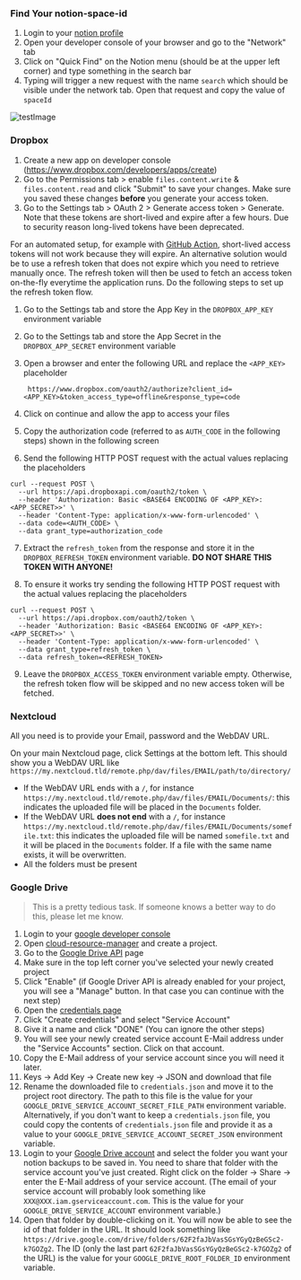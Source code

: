 ### Find Your notion-space-id

1. Login to your [notion profile](https://www.notion.so/login)
2. Open your developer console of your browser and go to the "Network" tab
3. Click on "Quick Find" on the Notion menu (should be at the upper left corner) and type something in the search bar
4. Typing will trigger a new request with the name `search` which should be visible under the network tab. Open that
   request and copy the value of `spaceId`

![testImage](../images/notion-search-request.png)

### Dropbox

1. Create a new app on developer console (https://www.dropbox.com/developers/apps/create)
2. Go to the Permissions tab > enable `files.content.write` & `files.content.read` and click "Submit" to save your changes.
Make sure you saved these changes **before** you generate your access token.
3. Go to the Settings tab > OAuth 2 > Generate access token > Generate. Note that these tokens are short-lived and expire after a few hours.
   Due to security reason long-lived tokens have been deprecated.
   
For an automated setup, for example with [GitHub Action](../README.md#fork-github-actions), short-lived access tokens will not work because they will expire.
An alternative solution would be to use a refresh token that does not expire which you need to retrieve manually once.
The refresh token will then be used to fetch an access token on-the-fly everytime the application runs.
Do the following steps to set up the refresh token flow.

1. Go to the Settings tab and store the App Key in the `DROPBOX_APP_KEY` environment variable
2. Go to the Settings tab and store the App Secret in the `DROPBOX_APP_SECRET` environment variable
3. Open a browser and enter the following URL and replace the `<APP_KEY>` placeholder

        https://www.dropbox.com/oauth2/authorize?client_id=<APP_KEY>&token_access_type=offline&response_type=code

4. Click on continue and allow the app to access your files
5. Copy the authorization code (referred to as `AUTH_CODE` in the following steps) shown in the following screen
6. Send the following HTTP POST request with the actual values replacing the placeholders

```
curl --request POST \
  --url https://api.dropboxapi.com/oauth2/token \
  --header 'Authorization: Basic <BASE64 ENCODING OF <APP_KEY>:<APP_SECRET>>' \
  --header 'Content-Type: application/x-www-form-urlencoded' \
  --data code=<AUTH_CODE> \
  --data grant_type=authorization_code
```

7. Extract the `refresh_token` from the response and store it in the `DROPBOX_REFRESH_TOKEN` environment variable.
   **DO NOT SHARE THIS TOKEN WITH ANYONE!**

8. To ensure it works try sending the following HTTP POST request with the actual values replacing the placeholders

```
curl --request POST \
  --url https://api.dropbox.com/oauth2/token \
  --header 'Authorization: Basic <BASE64 ENCODING OF <APP_KEY>:<APP_SECRET>>' \
  --header 'Content-Type: application/x-www-form-urlencoded' \
  --data grant_type=refresh_token \
  --data refresh_token=<REFRESH_TOKEN>
```

9. Leave the `DROPBOX_ACCESS_TOKEN` environment variable empty.
   Otherwise, the refresh token flow will be skipped and no new access token will be fetched.

### Nextcloud

All you need is to provide your Email, password and the WebDAV URL.

On your main Nextcloud page, click Settings at the bottom left. This should show you a WebDAV URL
like `https://my.nextcloud.tld/remote.php/dav/files/EMAIL/path/to/directory/`

* If the WebDAV URL ends with a `/`, for instance `https://my.nextcloud.tld/remote.php/dav/files/EMAIL/Documents/`: this
  indicates the uploaded file will be placed in the `Documents` folder.
* If the WebDAV URL **does not end** with a `/`, for
  instance `https://my.nextcloud.tld/remote.php/dav/files/EMAIL/Documents/somefile.txt`: this indicates the uploaded
  file will be named `somefile.txt` and it will be placed in the `Documents` folder. If a file with the same name 
  exists, it will be overwritten.
* All the folders must be present

### Google Drive

> This is a pretty tedious task. If someone knows a better way to do this, please let me know.

1. Login to your [google developer console](https://console.developers.google.com/)
2. Open [cloud-resource-manager](https://console.cloud.google.com/cloud-resource-manager) and create a project.
3. Go to the [Google Drive API](https://console.cloud.google.com/apis/library/drive.googleapis.com) page
4. Make sure in the top left corner you've selected your newly created project
5. Click "Enable" (if Google Driver API is already enabled for your project, you will see a "Manage" button. In that
   case you can continue with the next step)
6. Open the [credentials page](https://console.cloud.google.com/apis/credentials)
7. Click "Create credentials" and select "Service Account"
8. Give it a name and click "DONE" (You can ignore the other steps)
9. You will see your newly created service account E-Mail address under the "Service Accounts" section. Click on that
   account.
10. Copy the E-Mail address of your service account since you will need it later.
11. Keys -> Add Key -> Create new key -> JSON and download that file
12. Rename the downloaded file to `credentials.json` and move it to the project root directory. The path to this 
    file is the value for your `GOOGLE_DRIVE_SERVICE_ACCOUNT_SECRET_FILE_PATH` environment variable.
    Alternatively, if you don't want to keep a `credentials.json` file, you could copy the contents of 
    `credentials.json` file and provide it as a value to your `GOOGLE_DRIVE_SERVICE_ACCOUNT_SECRET_JSON` environment variable.
13. Login to your [Google Drive account](https://drive.google.com/drive/) and select the folder you want your notion
    backups to be saved in. You need to share that folder with the service account you've just created. Right click on
    the folder -> Share -> enter the E-Mail address of your service account. (The email of your service account will 
    probably look something like `XXX@XXX.iam.gserviceaccount.com`. This is the value for your 
    `GOOGLE_DRIVE_SERVICE_ACCOUNT` environment variable.)
14. Open that folder by double-clicking on it. You will now be able to see the id of that folder in the URL. It 
    should look something like `https://drive.google.com/drive/folders/62F2faJbVasSGsYGyQzBeGSc2-k7GOZg2`. The ID 
    (only the last part `62F2faJbVasSGsYGyQzBeGSc2-k7GOZg2` of the URL) is the value for 
    your `GOOGLE_DRIVE_ROOT_FOLDER_ID` environment variable.
